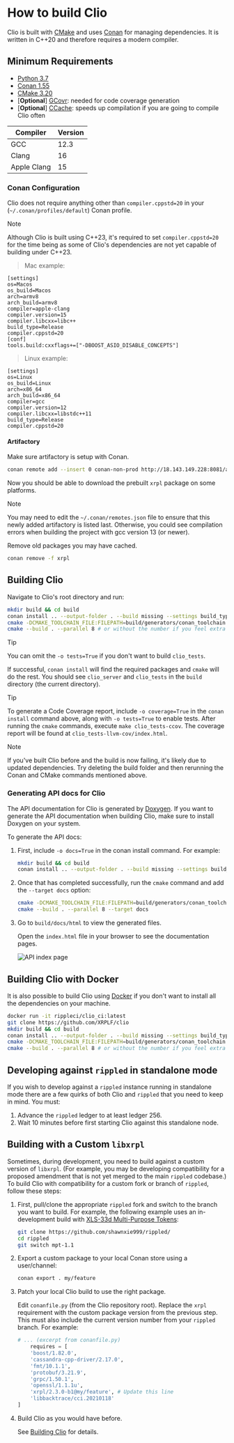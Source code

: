 # How to build Clio

Clio is built with [CMake](https://cmake.org/) and uses [Conan](https://conan.io/) for managing dependencies. It is written in C++20 and therefore requires a modern compiler.

## Minimum Requirements

- [Python 3.7](https://www.python.org/downloads/)
- [Conan 1.55](https://conan.io/downloads.html)
- [CMake 3.20](https://cmake.org/download/)
- [**Optional**] [GCovr](https://gcc.gnu.org/onlinedocs/gcc/Gcov.html): needed for code coverage generation
- [**Optional**] [CCache](https://ccache.dev/): speeds up compilation if you are going to compile Clio often

| Compiler    | Version |
|-------------|---------|
| GCC         | 12.3    |
| Clang       | 16      |
| Apple Clang | 15      |

### Conan Configuration

Clio does not require anything other than `compiler.cppstd=20` in your (`~/.conan/profiles/default`) Conan profile.

> [!NOTE]
> Although Clio is built using C++23, it's required to set `compiler.cppstd=20` for the time being as some of Clio's dependencies are not yet capable of building under C++23.

> Mac example:

```
[settings]
os=Macos
os_build=Macos
arch=armv8
arch_build=armv8
compiler=apple-clang
compiler.version=15
compiler.libcxx=libc++
build_type=Release
compiler.cppstd=20
[conf]
tools.build:cxxflags+=["-DBOOST_ASIO_DISABLE_CONCEPTS"]
```

> Linux example:

```
[settings]
os=Linux
os_build=Linux
arch=x86_64
arch_build=x86_64
compiler=gcc
compiler.version=12
compiler.libcxx=libstdc++11
build_type=Release
compiler.cppstd=20
```

#### Artifactory

Make sure artifactory is setup with Conan.

```sh
conan remote add --insert 0 conan-non-prod http://18.143.149.228:8081/artifactory/api/conan/conan-non-prod
```

Now you should be able to download the prebuilt `xrpl` package on some platforms.

> [!NOTE]
> You may need to edit the `~/.conan/remotes.json` file to ensure that this newly added artifactory is listed last. Otherwise, you could see compilation errors when building the project with gcc version 13 (or newer).

Remove old packages you may have cached.

```sh
conan remove -f xrpl
```

## Building Clio

Navigate to Clio's root directory and run:

```sh
mkdir build && cd build
conan install .. --output-folder . --build missing --settings build_type=Release -o tests=True -o lint=False
cmake -DCMAKE_TOOLCHAIN_FILE:FILEPATH=build/generators/conan_toolchain.cmake -DCMAKE_BUILD_TYPE=Release ..
cmake --build . --parallel 8 # or without the number if you feel extra adventurous
```

> [!TIP]
> You can omit the `-o tests=True` if you don't want to build `clio_tests`.

If successful, `conan install` will find the required packages and `cmake` will do the rest. You should see `clio_server` and `clio_tests` in the `build` directory (the current directory).

> [!TIP]
> To generate a Code Coverage report, include `-o coverage=True` in the `conan install` command above, along with `-o tests=True` to enable tests. After running the `cmake` commands, execute `make clio_tests-ccov`. The coverage report will be found at `clio_tests-llvm-cov/index.html`.

> [!NOTE]
> If you've built Clio before and the build is now failing, it's likely due to updated dependencies. Try deleting the build folder and then rerunning the Conan and CMake commands mentioned above.

### Generating API docs for Clio

The API documentation for Clio is generated by [Doxygen](https://www.doxygen.nl/index.html). If you want to generate the API documentation when building Clio, make sure to install Doxygen on your system.

To generate the API docs:

1. First, include `-o docs=True` in the conan install command. For example:

    ```sh
    mkdir build && cd build
    conan install .. --output-folder . --build missing --settings build_type=Release -o tests=True -o lint=False -o docs=True
    ```

2. Once that has completed successfully, run the `cmake` command and add the `--target docs` option:

   ```sh
   cmake -DCMAKE_TOOLCHAIN_FILE:FILEPATH=build/generators/conan_toolchain.cmake -DCMAKE_BUILD_TYPE=Release ..
   cmake --build . --parallel 8 --target docs
   ```

3. Go to `build/docs/html` to view the generated files.

    Open the `index.html` file in your browser to see the documentation pages.

    ![API index page](./img/doxygen-docs-output.png "API index page")

## Building Clio with Docker

It is also possible to build Clio using [Docker](https://www.docker.com/) if you don't want to install all the dependencies on your machine.

```sh
docker run -it rippleci/clio_ci:latest
git clone https://github.com/XRPLF/clio
mkdir build && cd build
conan install .. --output-folder . --build missing --settings build_type=Release -o tests=True -o lint=False
cmake -DCMAKE_TOOLCHAIN_FILE:FILEPATH=build/generators/conan_toolchain.cmake -DCMAKE_BUILD_TYPE=Release ..
cmake --build . --parallel 8 # or without the number if you feel extra adventurous
```

## Developing against `rippled` in standalone mode

If you wish to develop against a `rippled` instance running in standalone mode there are a few quirks of both Clio and `rippled` that you need to keep in mind. You must:

1. Advance the `rippled` ledger to at least ledger 256.
2. Wait 10 minutes before first starting Clio against this standalone node.

## Building with a Custom `libxrpl`

Sometimes, during development, you need to build against a custom version of `libxrpl`. (For example, you may be developing compatibility for a proposed amendment that is not yet merged to the main `rippled` codebase.) To build Clio with compatibility for a custom fork or branch of `rippled`, follow these steps:

1. First, pull/clone the appropriate `rippled` fork and switch to the branch you want to build. For example, the following example uses an in-development build with [XLS-33d Multi-Purpose Tokens](https://github.com/XRPLF/XRPL-Standards/tree/master/XLS-0033d-multi-purpose-tokens):

    ```sh
    git clone https://github.com/shawnxie999/rippled/
    cd rippled
    git switch mpt-1.1
    ```

2. Export a custom package to your local Conan store using a user/channel:

    ```sh
    conan export . my/feature
    ```

3. Patch your local Clio build to use the right package.

    Edit `conanfile.py` (from the Clio repository root). Replace the `xrpl` requirement with the custom package version from the previous step. This must also include the current version number from your `rippled` branch. For example:

    ```py
    # ... (excerpt from conanfile.py)
        requires = [
        'boost/1.82.0',
        'cassandra-cpp-driver/2.17.0',
        'fmt/10.1.1',
        'protobuf/3.21.9',
        'grpc/1.50.1',
        'openssl/1.1.1u',
        'xrpl/2.3.0-b1@my/feature', # Update this line
        'libbacktrace/cci.20210118'
    ]
    ```

4. Build Clio as you would have before.

    See [Building Clio](#building-clio) for details.
